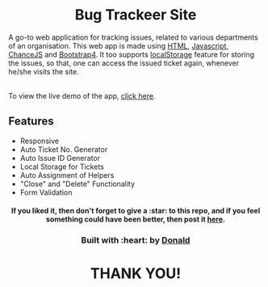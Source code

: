 <h1 align="center">Bug Trackeer Site</h1>
A go-to web application for tracking issues, related to various departments of an organisation. This web app is made using <a href="https://www.w3schools.com/html/" target="_blank">HTML</a>, <a href="https://www.w3schools.com/js/DEFAULT.asp" target="_blank">Javascript</a>, <a href="https://chancejs.com/" target="_blank">ChanceJS</a> and <a href="https://getbootstrap.com/" target="_blank">Bootstrap4</a>. It too supports <a href="https://www.w3schools.com/jsref/prop_win_localstorage.asp" target="_blank">localStorage</a> feature for storing the issues, so that, one can access the issued ticket again, whenever he/she visits the site.
<br><br>

To view the live demo of the app, [click here](https://github.com/DonaldMod/Bug-Tracking-System.git).

## Features
- Responsive
- Auto Ticket No. Generator
- Auto Issue ID Generator
- Local Storage for Tickets
- Auto Assignment of Helpers
- "Close" and "Delete" Functionality
- Form Validation

<div align="center">
<h4><b>If you liked it, then don't forget to give a :star: to this repo, and if you feel something could have been better, then post it <a href="https://github.com/DonaldMod/Bug-Tracking-System.git">here</a>.</b></h4>

<h3>Built with :heart: by <a href="https://github.com/DonaldMod">Donald</a></h3>
<h1>THANK YOU!</h1>
</div>
